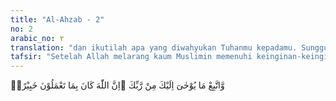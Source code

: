 ```yaml
---
title: "Al-Ahzab - 2"
no: 2
arabic_no: ٢
translation: "dan ikutilah apa yang diwahyukan Tuhanmu kepadamu. Sungguh, Allah Mahateliti terhadap apa yang kamu kerjakan,"
tafsir: "Setelah Allah melarang kaum Muslimin memenuhi keinginan-keinginan orang-orang kafir itu, lalu Ia memerintahkan agar mereka mengamalkan dan melaksanakan semua yang telah diwahyukan-Nya, yaitu Al-Qur'an, dengan menjadikannya sebagai pedoman dalam berbuat, bertindak, dan menentukan sikap dalam menetapkan pilihan. Yang sesuai dengan petunjuk Al-Qur'an tetap dilaksanakan, sedang yang tidak sesuai segera dihentikan dan dijauhi. Dengan demikian, mereka akan hidup berbahagia, dan dakwah Islamiyah akan berhasil dengan gemilang. Mereka akan terhindar dari segala kemungkinan menurut keinginan orang-orang kafir dan kemungkinan salah dalam memahami agama.\n\nKemudian Allah memperingatkan bahwa Dia mengetahui segala yang diperbuat Nabi dan para sahabatnya. Tidak ada satu pun yang tersembunyi bagi-Nya. Oleh karena itu, Dia akan memberikan balasan sesuai dengan yang telah dijanjikan-Nya, dan akan mewahyukan kepada Muhammad saw segala yang diperlukannya, segala yang bermanfaat dalam menyampaikan risalah dan dalam membina masyarakat Islam."
---
```

وَّاتَّبِعْ مَا يُوْحٰىٓ اِلَيْكَ مِنْ رَّبِّكَ ۗاِنَّ اللّٰهَ كَانَ بِمَا تَعْمَلُوْنَ خَبِيْرًاۙ 